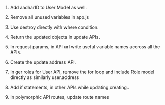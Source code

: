 

1) Add aadharID to User Model as well.

2) Remove all unused variables in app.js

3) Use destroy directly with where condition.

4) Return the updated objects in update APIs.

5) In request params, in API url write useful variable names accross all the APIs.

6) Create the update address API.

7) In ger roles for User API, remove the for loop and include Role model directly as similarly user.address

8) Add if statements, in other APIs while updating,creating..

9) In polymorphic API routes, update route names